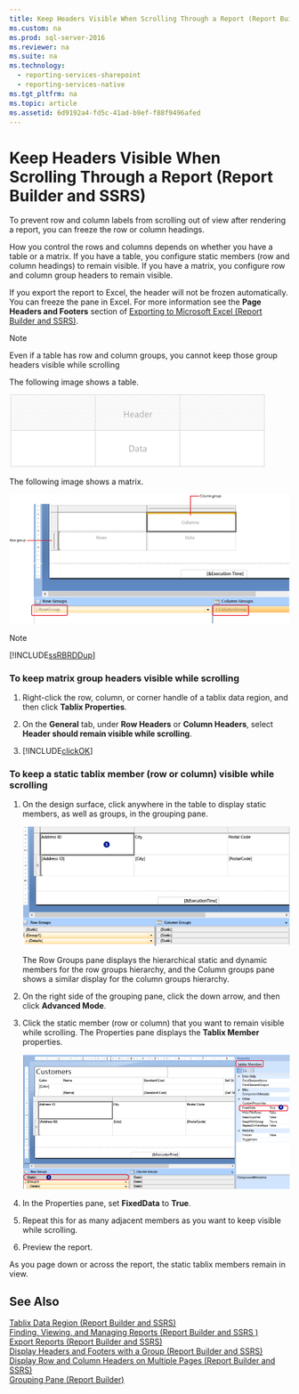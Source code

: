 ```yaml
---
title: Keep Headers Visible When Scrolling Through a Report (Report Builder and SSRS)
ms.custom: na
ms.prod: sql-server-2016
ms.reviewer: na
ms.suite: na
ms.technology: 
  - reporting-services-sharepoint
  - reporting-services-native
ms.tgt_pltfrm: na
ms.topic: article
ms.assetid: 6d9192a4-fd5c-41ad-b9ef-f88f9496afed
---
```

# Keep Headers Visible When Scrolling Through a Report (Report Builder and SSRS)
To prevent row and column labels from scrolling out of view after rendering a report, you can freeze the row or column headings.  
  
 How you control the rows and columns depends on whether you have a table or a matrix. If you have a table, you configure static members (row and column headings) to remain visible. If you have a matrix, you configure row and column group headers to remain visible.  
  
 If you export the report to Excel, the header will not be frozen automatically. You can freeze the pane in Excel. For more information see the **Page Headers and Footers** section of [Exporting to Microsoft Excel (Report Builder and SSRS)](../../Topics/TopicNameNotContainA/Exporting-to-Microsoft-Excel--Report-Builder-and-SSRS-.md).  
  
> [!NOTE]  
>  Even if a table has row and column groups, you cannot keep those group headers visible while scrolling  
  
 The following image shows a table.  
  
 ![Table](../../Topics/TopicNameContainA/media/Table.png "Table")  
  
 The following image shows a matrix.  
  
 ![Matrix](../../Topics/TopicNameContainA/media/Matrix.png "Matrix")  
  
> [!NOTE]  
>  [!INCLUDE[ssRBRDDup](../../Topics/TopicNameContainA/includes/ssRBRDDup_md.md)]  
  
### To keep matrix group headers visible while scrolling  
  
1.  Right-click the row, column, or corner handle of a tablix data region, and then click **Tablix Properties**.  
  
2.  On the **General** tab, under **Row Headers** or **Column Headers**, select **Header should remain visible while scrolling**.  
  
3.  [!INCLUDE[clickOK](../../Topics/TopicNameContainA/includes/clickOK_md.md)]  
  
### To keep a static tablix member (row or column) visible while scrolling  
  
1.  On the design surface, click anywhere in the table to display static members, as well as groups, in the grouping pane.  
  
     ![Grouping pane](../../Topics/TopicNameContainA/media/GroupPane_updated.png "GroupPane_updated")  
  
     The Row Groups pane displays the hierarchical static and dynamic members for the row groups hierarchy, and the Column groups pane shows a similar display for the column groups hierarchy.  
  
2.  On the right side of the grouping pane, click the down arrow, and then click **Advanced Mode**.  
  
3.  Click the static member (row or column) that you want to remain visible while scrolling. The Properties pane displays the **Tablix Member** properties.  
  
     ![Tablix Member properties](../../Topics/TopicNameContainA/media/GroupPane_TablixMember_updated.png "GroupPane_TablixMember_updated")  
  
4.  In the Properties pane, set **FixedData** to **True**.  
  
5.  Repeat this for as many adjacent members as you want to keep visible while scrolling.  
  
6.  Preview the report.  
  
 As you page down or across the report, the static tablix members remain in view.  
  
## See Also  
 [Tablix Data Region (Report Builder and SSRS)](../../Topics/TopicNameNotContainA/Tablix-Data-Region--Report-Builder-and-SSRS-.md)   
 [Finding, Viewing, and Managing Reports (Report Builder and SSRS )](../../Topics/TopicNameNotContainA/Finding--Viewing--and-Managing-Reports--Report-Builder-and-SSRS--.md)   
 [Export Reports (Report Builder and SSRS)](../../Topics/TopicNameNotContainA/Export-Reports--Report-Builder-and-SSRS-.md)   
 [Display Headers and Footers with a Group (Report Builder and SSRS)](../../Topics/TopicNameContainA/Display-Headers-and-Footers-with-a-Group--Report-Builder-and-SSRS-.md)   
 [Display Row and Column Headers on Multiple Pages (Report Builder and SSRS)](../../Topics/TopicNameNotContainA/Display-Row-and-Column-Headers-on-Multiple-Pages--Report-Builder-and-SSRS-.md)   
 [Grouping Pane (Report Builder)](../../Topics/TopicNameNotContainA/Grouping-Pane--Report-Builder-.md)